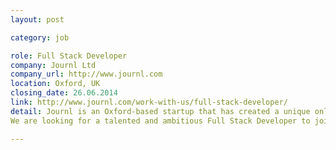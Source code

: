 ```yaml
---
layout: post

category: job

role: Full Stack Developer
company: Journl Ltd
company_url: http://www.journl.com
location: Oxford, UK
closing_date: 26.06.2014
link: http://www.journl.com/work-with-us/full-stack-developer/
detail: Journl is an Oxford-based startup that has created a unique online product with significant worldwide consumer potential.
We are looking for a talented and ambitious Full Stack Developer to join our team and help build our category-defining product.

---
```

